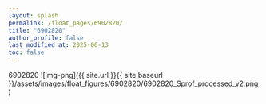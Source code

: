 ```yaml
---
layout: splash
permalink: /float_pages/6902820/
title: "6902820"
author_profile: false
last_modified_at: 2025-06-13
toc: false
---
```

 
6902820
![img-png]({{ site.url }}{{ site.baseurl }}/assets/images/float_figures/6902820/6902820_Sprof_processed_v2.png)
